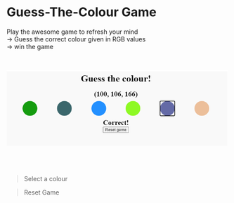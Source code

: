 # Guess-The-Colour Game

Play the awesome game to refresh your mind<br>
-> Guess the correct colour given in RGB values<br>
-> win the game<br>


<br>

![Image](Image.png)

<br>
<br>

>Select a colour

>Reset Game

<br>







